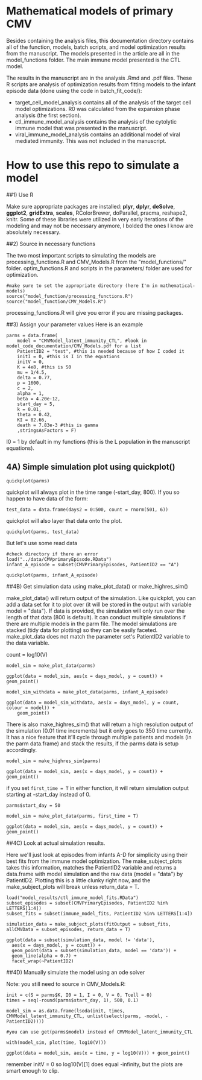 # Mathematical models of primary CMV

Besides containing the analysis files, this documentation directory contains all of the function, models, batch scripts, and model optimization results from the manuscript. The models presented in the article are all in the model_functions folder.  The main immune model presented is the CTL model. 

The results in the manuscript are in the analysis .Rmd and .pdf files. These R scripts are analysis of optimization results from fitting models to the infant episode data (done using the code in batch_fit_code/):
  * target_cell_model_analysis contains all of the analysis of the target cell model optimizations. R0 was calculated from the expansion phase analysis (the first section).
  * ctl_immune_model_analysis contains the analysis of the cytolytic immune model that was presented in the manuscript.
  * viral_immune_model_analysis contains an additional model of viral mediated immunity. This was not included in the manuscript.

# How to use this repo to simulate a model

##1) Use R 

Make sure appropriate packages are installed: **plyr**, **dplyr**, **deSolve**, **ggplot2**, **gridExtra**, **scales**, RColorBrewer, doParallel, pracma, reshape2, knitr.  Some of these libraries were utilized in very early iterations of the modeling and may not be necessary anymore, I bolded the ones I know are absolutely necessary.

##2) Source in necessary functions

The two most important scripts to simulating the models are processing_functions.R and CMV_Models.R from the "model_functions/" folder. optim_functions.R and scripts in the parameters/ folder are used for optimization.

```
#make sure to set the appropriate directory (here I'm in mathematical-models)
source("model_function/processing_functions.R")
source("model_function/CMV_Models.R")
```
processing_functions.R will give you error if you are missing packages.

##3) Assign your parameter values
Here is an example
```
parms = data.frame(
	model = "CMVModel_latent_immunity_CTL", #look in model_code_documentation/CMV_Models.pdf for a list
	PatientID2 = "test", #this is needed because of how I coded it
	initI = 0, #this is I in the equations
	initV = 0,
	K = 4e8, #this is S0
	mu = 1/4.5,
	delta = 0.77,
	p = 1600,
	c = 2,
	alpha = 1,
	beta = 4.20e-12,
	start_day = 5,
	k = 0.01,
	theta = 0.42,
	KI = 82.66,
	death = 7.83e-3 #this is gamma
	,stringsAsFactors = F)
```

I0 = 1 by default in my functions (this is the L population in the manuscript equations).

## 4A) Simple simulation plot using quickplot()

```
quickplot(parms)
```

quickplot will always plot in the time range (-start_day, 800).
If you so happen to have data of the form:

```
test_data = data.frame(days2 = 0:500, count = rnorm(501, 6))
```

quickplot will also layer that data onto the plot.

```
quickplot(parms, test_data)
```

But let's use some read data

```
#check directory if there an error
load("../data/CMVprimaryEpisode.RData")
infant_A_episode = subset(CMVPrimaryEpisodes, PatientID2 == "A")

quickplot(parms, infant_A_episode)
```

##4B) Get simulation data using make_plot_data() or make_highres_sim()

make_plot_data() will return output of the simulation.  Like quickplot, you can add a data set for it to plot over (it will be stored in the output with variable model = "data").  If data is provided, the simulation will only run over the length of that data (800 is default).  It can conduct multiple simulations if there are multiple models in the parm file.  The model simulations are stacked (tidy data for plotting) so they can be easily faceted.  make_plot_data does not match the parameter set's PatientID2 variable to the data variable.

count = log10(V)
```
model_sim = make_plot_data(parms)

ggplot(data = model_sim, aes(x = days_model, y = count)) + geom_point()

model_sim_withdata = make_plot_data(parms, infant_A_episode)

ggplot(data = model_sim_withdata, aes(x = days_model, y = count, colour = model)) + 
	geom_point()
```

There is also make_highres_sim() that will return a high resolution output of the simulation (0.01 time increments) but it only goes to 350 time currently.  It has a nice feature that it'll cycle through multiple patients and models (in the parm data.frame) and stack the results, if the parms data is setup accordingly.

```
model_sim = make_highres_sim(parms)

ggplot(data = model_sim, aes(x = days_model, y = count)) + geom_point()
```

if you set `first_time = T` in either function, it will return simulation output starting at -start_day instead of 0.

```
parms$start_day = 50

model_sim = make_plot_data(parms, first_time = T)

ggplot(data = model_sim, aes(x = days_model, y = count)) + geom_point()
```

##4C) Look at actual simulation results. 

Here we'll just look at episodes from infants A-D for simplicity using their best fits from the immune model optimization. The make_subject_plots takes this information, matches the PatientID2 variable and returns a data.frame with model simulation and the raw data (model = "data") by PatientID2. Plotting this is a little clunky right now, and the make_subject_plots will break unless return_data = T.
```
load("model_results/ctl_immune_model_fits.RData")
subset_episodes = subset(CMVPrimaryEpisodes, PatientID2 %in% LETTERS[1:4])
subset_fits = subset(immune_model_fits, PatientID2 %in% LETTERS[1:4])

simulation_data = make_subject_plots(fitOutput = subset_fits, allCMVData = subset_episodes, return_data = T)

ggplot(data = subset(simulation_data, model != 'data'),
  aes(x = days_model, y = count)) +
  geom_point(data = subset(simulation_data, model == 'data')) +
  geom_line(alpha = 0.7) +
  facet_wrap(~PatientID2)

```


##4D) Manually simulate the model using an ode solver

Note: you still need to source in CMV_Models.R:

```
init = c(S = parms$K, I0 = 1, I = 0, V = 0, Tcell = 0)
times = seq(-round(parms$start_day, 1), 500, 0.1)

model_sim = as.data.frame(lsoda(init, times, CMVModel_latent_immunity_CTL, unlist(select(parms, -model, -PatientID2))))

#you can use get(parms$model) instead of CMVModel_latent_immunity_CTL

with(model_sim, plot(time, log10(V)))

ggplot(data = model_sim, aes(x = time, y = log10(V))) + geom_point()
```

remember initV = 0 so log10(V)[1] does equal -infinity, but the plots are smart enough to clip.

